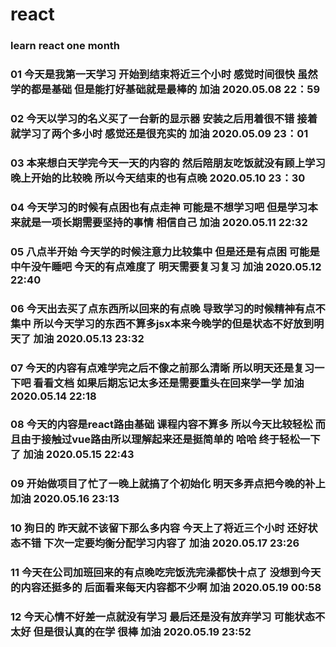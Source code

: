 # react

### learn react one month

### 01 今天是我第一天学习 开始到结束将近三个小时 感觉时间很快 虽然学的都是基础 但是能打好基础就是最棒的 加油 2020.05.08 22：59
### 02 今天以学习的名义买了一台新的显示器 安装之后用着很不错 接着就学习了两个多小时 感觉还是很充实的 加油 2020.05.09 23：01
### 03 本来想白天学完今天一天的内容的 然后陪朋友吃饭就没有顾上学习 晚上开始的比较晚 所以今天结束的也有点晚 2020.05.10 23：30
### 04 今天学习的时候有点困也有点走神 可能是不想学习吧 但是学习本来就是一项长期需要坚持的事情 相信自己 加油 2020.05.11 22:32
### 05 八点半开始 今天学的时候注意力比较集中 但是还是有点困 可能是中午没午睡吧 今天的有点难度了 明天需要复习复习 加油 2020.05.12 22:40
### 06 今天出去买了点东西所以回来的有点晚 导致学习的时候精神有点不集中 所以今天学习的东西不算多jsx本来今晚学的但是状态不好放到明天了 加油 2020.05.13 23:32
### 07 今天的内容有点难学完之后不像之前那么清晰 所以明天还是复习一下吧 看看文档 如果后期忘记太多还是需要重头在回来学一学 加油 2020.05.14 22:18
### 08 今天的内容是react路由基础 课程内容不算多 所以今天比较轻松 而且由于接触过vue路由所以理解起来还是挺简单的 哈哈 终于轻松一下了 加油 2020.05.15 22:43
### 09 开始做项目了忙了一晚上就搞了个初始化 明天多弄点把今晚的补上 加油 2020.05.16 23:13
### 10 狗日的 昨天就不该留下那么多内容 今天上了将近三个小时 还好状态不错 下次一定要均衡分配学习内容了  加油 2020.05.17 23:26
### 11 今天在公司加班回来的有点晚吃完饭洗完澡都快十点了 没想到今天的内容还挺多的 后面看来每天内容都不少啊  加油 2020.05.19 00:58
### 12 今天心情不好差一点就没有学习 最后还是没有放弃学习 可能状态不太好 但是很认真的在学 很棒  加油 2020.05.19 23:52